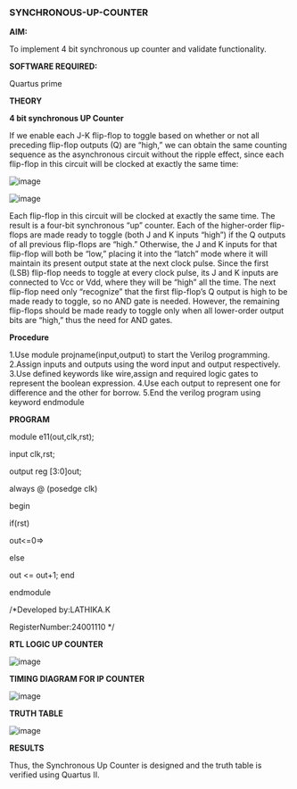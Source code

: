 ### SYNCHRONOUS-UP-COUNTER

**AIM:**

To implement 4 bit synchronous up counter and validate functionality.

**SOFTWARE REQUIRED:**

Quartus prime

**THEORY**

**4 bit synchronous UP Counter**

If we enable each J-K flip-flop to toggle based on whether or not all preceding flip-flop outputs (Q) are “high,” we can obtain the same counting sequence as the asynchronous circuit without the ripple effect, since each flip-flop in this circuit will be clocked at exactly the same time:

![image](https://github.com/naavaneetha/SYNCHRONOUS-UP-COUNTER/assets/154305477/d5db3fa0-e413-404c-b80e-b2f39d82e7e8)


![image](https://github.com/naavaneetha/SYNCHRONOUS-UP-COUNTER/assets/154305477/52cb61eb-d04b-442d-810c-31185a68410b)

Each flip-flop in this circuit will be clocked at exactly the same time.
The result is a four-bit synchronous “up” counter. Each of the higher-order flip-flops are made ready to toggle (both J and K inputs “high”) if the Q outputs of all previous flip-flops are “high.”
Otherwise, the J and K inputs for that flip-flop will both be “low,” placing it into the “latch” mode where it will maintain its present output state at the next clock pulse.
Since the first (LSB) flip-flop needs to toggle at every clock pulse, its J and K inputs are connected to Vcc or Vdd, where they will be “high” all the time.
The next flip-flop need only “recognize” that the first flip-flop’s Q output is high to be made ready to toggle, so no AND gate is needed.
However, the remaining flip-flops should be made ready to toggle only when all lower-order output bits are “high,” thus the need for AND gates.

**Procedure**

1.Use module projname(input,output) to start the Verilog programming. 2.Assign inputs and outputs using the word input and output respectively. 3.Use defined keywords like wire,assign and required logic gates to represent the boolean expression. 4.Use each output to represent one for difference and the other for borrow. 5.End the verilog program using keyword endmodule

**PROGRAM**

module e11(out,clk,rst);

input clk,rst;

output reg [3:0]out;

always @ (posedge clk)

begin

if(rst)

out<=0=>

else

out <= out+1; end

endmodule
 

/*Developed by:LATHIKA.K

RegisterNumber:24001110
*/

**RTL LOGIC UP COUNTER**

![image](https://github.com/user-attachments/assets/7689de11-577f-40de-b568-4aa42813279c)


**TIMING DIAGRAM FOR IP COUNTER**

![image](https://github.com/user-attachments/assets/4ff8047d-9e1f-4dc1-a599-50652b2c8931)


**TRUTH TABLE**

![image](https://github.com/user-attachments/assets/b754e915-d02f-40ac-bf41-9ac1f4219799)


**RESULTS**

Thus, the Synchronous Up Counter is designed and the truth table is verified using Quartus II.
